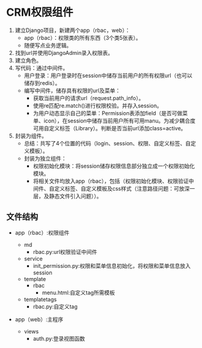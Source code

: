 # CRM权限组件
1. 建立Django项目，新建两个app（rbac，web）：
    - app（rbac）：权限类的所有东西（3个类5张表）。
    - 随便写点业务逻辑。
2. 找到url并使用DjangoAdmin录入权限表。
3. 建立角色。
4. 写代码：通过中间件。
    - 用户登录：用户登录时在session中储存当前用户的所有权限url（也可以储存到redis）。
    - 编写中间件，储存具有权限的url及菜单：
        - 获取当前用户的请求url（request.path_info）。
        - 使用re匹配re.match()进行权限校验。并存入session。
        - 为用户动态显示自己的菜单：Permission表添加field（是否可做菜单、icon），在session中储存当前用户所有可用manu。为减少耦合度可用自定义标签（Library）。判断是否当前url添加class=active。
5. 封装为组件。
    - 总结：共写了4个位置的代码（login、session、权限、自定义标签、自定义模板）。
    - 封装为独立组件：
        - 权限初始化模块：将session储存权限信息部分独立成一个权限初始化模块。
        - 将相关文件均放入app（rbac），包括（权限初始化模块、权限验证中间件、自定义标签、自定义模板及css样式（注意路径问题：可放深一层，及静态文件引入问题））。

## 文件结构
- app（rbac）:权限组件
    - md
        - rbac.py:url权限验证中间件
    - service
        - init_permission.py:权限和菜单信息初始化，将权限和菜单信息放入session
    - template
        - rbac
            - menu.html:自定义tag所需模板
    - templatetags
        - rbac.py:自定义tag

- app（web）:主程序
    - views
        - auth.py:登录视图函数